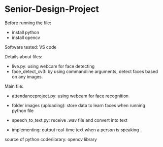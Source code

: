 # Senior-Design-Project

Before running the file:
- install python
- install opencv

Software tested: VS code

Details about files:
- live.py: using webcam for face detecting
- face_detect_cv3: by using commandline arguments, detect faces based on any images.

Main file: 
- attendanceproject.py: using webcam for face recognition
- folder images (uploading): store data to learn faces when running python file

- speech_to_text.py: receive .wav file and convert into text
- implementing: output real-time text when a person is speaking

source of python code/library: opencv library
